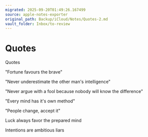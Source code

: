 ```yaml
---
migrated: 2025-09-20T01:49:26.167499
source: apple-notes-exporter
original_path: Backup/iCloud/Notes/Quotes-2.md
vault_folder: Inbox/to-review
---
```

# Quotes

Quotes

"Fortune favours the brave"

"Never underestimate the other man's intelligence"

"Never argue with a fool because nobody will know the difference"

"Every mind has it's own method"

"People change, accept it"

Luck always favor the prepared mind

Intentions are ambitious liars
